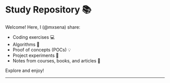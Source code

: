 # Study Repository 📚

Welcome! Here, I (@mxsena) share:

- Coding exercises 💻
- Algorithms 🔢
- Proof of concepts (POCs) 💡
- Project experiments 🚀
- Notes from courses, books, and articles 📝

Explore and enjoy!

---
